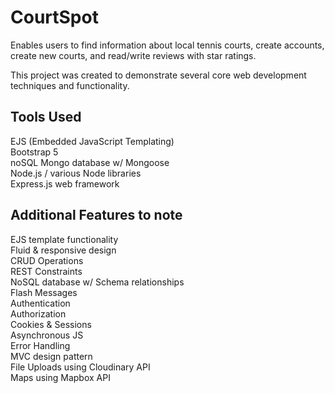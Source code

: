 # CourtSpot
Enables users to find information about local tennis courts, create accounts, create new courts, and read/write reviews with star ratings.

This project was created to demonstrate several core web development techniques and functionality.

## Tools Used

EJS (Embedded JavaScript Templating)\
Bootstrap 5\
noSQL Mongo database w/ Mongoose\
Node.js / various Node libraries\
Express.js web framework

## Additional Features to note

EJS template functionality\
Fluid & responsive design\
CRUD Operations\
REST Constraints\
NoSQL database w/ Schema relationships\
Flash Messages\
Authentication\
Authorization\
Cookies & Sessions\
Asynchronous JS\
Error Handling\
MVC design pattern\
File Uploads using Cloudinary API\
Maps using Mapbox API